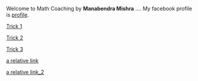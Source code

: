 Welcome to Math Coaching
 by **Manabendra Mishra**
....
My facebook profile is [profile](https://www.facebook.com/manabendra.mishra.733).

                               
 [Trick 1](https://user-images.githubusercontent.com/78428741/106627865-3cd92000-659f-11eb-91d5-55911ce1755b.jpg)

[Trick 2](https://user-images.githubusercontent.com/78428741/106628096-7742bd00-659f-11eb-8cac-1f460daeeb4a.jpg)

[Trick 3](https://user-images.githubusercontent.com/78428741/106628169-87f33300-659f-11eb-97f7-122d1dfa7aa0.jpg)

[a relative link](class_11.md)

[a relative link_2](class_12.md)

<style>
body {
  background-image: url('https://user-images.githubusercontent.com/78428741/106704683-8ca4ff00-6612-11eb-8e72-d1bb2a3d7ddf.jpg');
}
</style>
